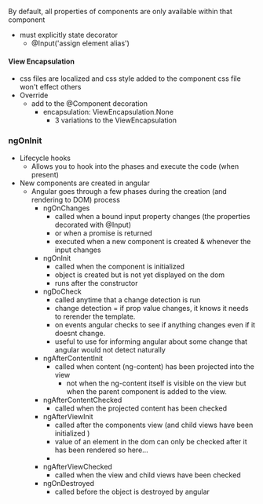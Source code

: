 By default, all properties of components are only available within that component
- must explicitly state decorator 
  - @Input('assign element alias')


#### View Encapsulation 
- css files are localized and css style added to the component css file won't effect others 
- Override 
  - add to the @Component decoration 
    - encapsulation: ViewEncapsulation.None 
      - 3 variations to the ViewEncapsulation 

### ngOnInit 
- Lifecycle hooks
  - Allows you to hook into the phases and execute the code (when present)
- New components are created in angular 
  - Angular goes through a few phases during the creation (and rendering to DOM) process 
    - ngOnChanges 
      - called when a bound input property changes (the properties decorated with @Input)
      - or when a promise is returned
      - executed when a new component is created & whenever the input changes 
    - ngOnInit
      - called when the component is initialized
      - object is created but is not yet displayed on the dom 
      - runs after the constructor
    - ngDoCheck
      - called anytime that a change detection is run 
      - change detection = if prop value changes, it knows it needs to rerender the template. 
      - on events angular checks to see if anything changes even if it doesnt change. 
      - useful to use for informing angular about some change that angular would not detect naturally 
    - ngAfterContentInit
      - called when content (ng-content) has been projected into the view 
        - not when the ng-content itself is visible on the view but when the parent component is added to the view. 
    - ngAfterContentChecked 
      - called when the projected content has been checked 
    - ngAfterViewInit
      - called after the components view (and child views have been initialized )
      - value of an element in the dom can only be checked after it has been rendered so here... 
      - 
    - ngAfterViewChecked
      - called when the view and child views have been checked 
    - ngOnDestroyed
      - called before the object is destroyed by angular 
